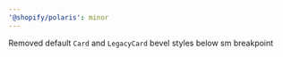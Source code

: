 ```yaml
---
'@shopify/polaris': minor
---
```


Removed default `Card` and `LegacyCard` bevel styles below sm breakpoint
